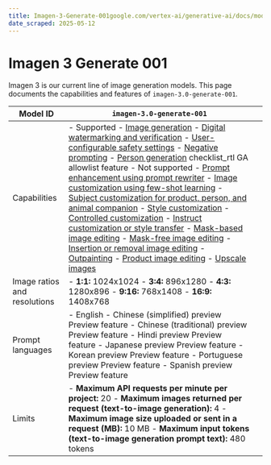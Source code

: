 ```yaml
---
title: Imagen-3-Generate-001google.com/vertex-ai/generative-ai/docs/models/imagen/3-0-generate-001
date_scraped: 2025-05-12
---
```


# Imagen 3 Generate 001 

Imagen 3 is our current line of image generation models.
This page documents the capabilities and features of
`imagen-3.0-generate-001`.

| Model ID | `imagen-3.0-generate-001` | |
| --- | --- | --- |
| Capabilities | - Supported - [Image generation](https://cloud.google.com/vertex-ai/generative-ai/docs/image/generate-images) - [Digital watermarking and verification](https://cloud.google.com/vertex-ai/generative-ai/docs/image/generate-images#watermark) - [User-configurable safety settings](https://cloud.google.com/vertex-ai/generative-ai/docs/image/generate-images#safety-filters) - [Negative prompting](https://cloud.google.com/vertex-ai/generative-ai/docs/image/img-gen-prompt-guide#negative-prompts) - [Person generation](https://cloud.google.com/vertex-ai/generative-ai/docs/image/responsible-ai-imagen#person-face-gen) checklist\_rtl GA allowlist feature - Not supported - [Prompt enhancement using prompt rewriter](https://cloud.google.com/vertex-ai/generative-ai/docs/image/generate-images#prompt-rewriter) - [Image customization using few-shot learning](https://cloud.google.com/vertex-ai/generative-ai/docs/image/subject-customization#subject-customization) - [Subject customization for product, person, and animal companion](https://cloud.google.com/vertex-ai/generative-ai/docs/image/subject-customization) - [Style customization](https://cloud.google.com/vertex-ai/generative-ai/docs/image/style-customization) - [Controlled customization](https://cloud.google.com/vertex-ai/generative-ai/docs/image/edit-controlled) - [Instruct customization or style transfer](https://cloud.google.com/vertex-ai/generative-ai/docs/image/instruct-customization) - [Mask-based image editing](https://cloud.google.com/vertex-ai/generative-ai/docs/image/edit-inpainting) - [Mask-free image editing](https://cloud.google.com/vertex-ai/generative-ai/docs/image/edit-images) - [Insertion or removal image editing](https://cloud.google.com/vertex-ai/generative-ai/docs/image/instruct-customization) - [Outpainting](https://cloud.google.com/vertex-ai/generative-ai/docs/image/edit-outpainting) - [Product image editing](https://cloud.google.com/vertex-ai/generative-ai/docs/image/edit-product-image) - [Upscale images](https://cloud.google.com/vertex-ai/generative-ai/docs/image/upscale-image) | |
| Image ratios and resolutions | - **1:1:** 1024x1024 - **3:4:** 896x1280 - **4:3:** 1280x896 - **9:16:** 768x1408 - **16:9:** 1408x768 | |
| Prompt languages | - English - Chinese (simplified) preview Preview feature - Chinese (traditional) preview Preview feature - Hindi preview Preview feature - Japanese preview Preview feature - Korean preview Preview feature - Portuguese preview Preview feature - Spanish preview Preview feature |
| Limits | - **Maximum API requests per minute per project:** 20 - **Maximum images returned per request (text-to-image generation):** 4 - **Maximum image size uploaded or sent in a request (MB):** 10 MB - **Maximum input tokens (text-to-image generation prompt text):** 480 tokens | |